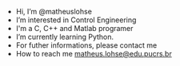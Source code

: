 - Hi, I’m @matheuslohse
- I’m interested in Control Engineering
- I'm a C, C++ and Matlab programer
- I’m currently learning Python.
- For futher informations, please contact me
- How to reach me matheus.lohse@edu.pucrs.br

<!---
matheuslohse/matheuslohse is a ✨ special ✨ repository because its `README.md` (this file) appears on your GitHub profile.
You can click the Preview link to take a look at your changes.
--->
